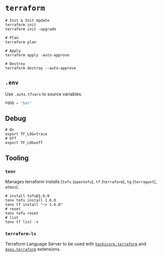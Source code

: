 # `terraform`

```shell
# Init & Init Update
terraform init
terraform init -upgrade

# Plan
terraform plan

# Apply
terraform apply -auto-approve

# Destroy
terraform destroy --auto-approve
```

## `.env`

Use `.auto.tfvars` to source variables.

```tfvars
FOOO = "bar"
```

## Debug

```shell
# On
export TF_LOG=trace
# Off
export TF_LOG=off
```


## Tooling

### `tenv`

Manages terraform installs (`tofu` (`opentofu`), `tf` (`terraform`), `tg` (`terragunt`), `atmos`).

```shell
# install tofu@1.6.0
tenv tofu install 1.6.0
tenv tf install "~> 1.6.0"
# reset
tenv tofu reset
# list
tenv tf list -v
```

### `terraform-ls`

Terraform Language Server to be used with [`hashicorp.terraform`](https://marketplace.visualstudio.com/items?itemName=hashicorp.terraform) and [`4ops.terraform`](https://marketplace.visualstudio.com/items?itemName=4ops.terraform) extensions.
